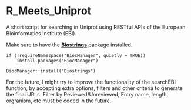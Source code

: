 # R_Meets_Uniprot
A short script for searching in Uniprot using RESTful APIs of the European Bioinformatics Institute (EBI).

Make sure to have the [**Biostrings**](https://bioconductor.org/packages/release/bioc/html/Biostrings.html) package installed.

```
if (!requireNamespace("BiocManager", quietly = TRUE))
    install.packages("BiocManager")

BiocManager::install("Biostrings")
```

For the future, I might try to improve the functionality of the searchEBI function, by accepting extra options, filters and other criteria to generate the final URLs. 
Filter by Reviewed/Unreviewed, Entry name, length, orgranism, etc must be coded in the future.
